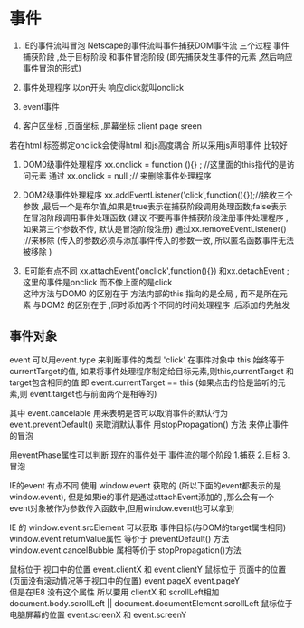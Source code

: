 # 事件

1. IE的事件流叫冒泡 Netscape的事件流叫事件捕获DOM事件流 三个过程 事件捕获阶段 ,处于目标阶段 和事件冒泡阶段 (即先捕获发生事件的元素 ,然后响应事件冒泡的形式)

2. 事件处理程序 以on开头 响应click就叫onclick

3. event事件

4. 客户区坐标 ,页面坐标 ,屏幕坐标 client page sreen

若在html 标签绑定onclick会使得html 和js高度耦合 所以采用js声明事件 比较好

1. DOM0级事件处理程序
xx.onclick = function (){} ; //这里面的this指代的是访问元素
通过 xx.onclick = null ;// 来删除事件处理程序

2. DOM2级事件处理程序
xx.addEventListener('click',function(){});//接收三个参数 ,最后一个是布尔值,如果是true表示在捕获阶段调用处理函数;false表示在冒泡阶段调用事件处理函数 (建议 不要再事件捕获阶段注册事件处理程序  ,如果第三个参数不传, 默认是冒泡阶段注册)
通过xx.removeEventListener() ;//来移除 (传入的参数必须与添加事件传入的参数一致, 所以匿名函数事件无法被移除  )

3. IE可能有点不同
xx.attachEvent('onclick',function(){}) 和xx.detachEvent ; 这里的事件是onclick 而不像上面的是click  
这种方法与DOM0 的区别在于  方法内部的this 指向的是全局 , 而不是所在元素
与DOM2 的区别在于  ,同时添加两个不同的时间处理程序 ,后添加的先触发

## 事件对象

event 可以用event.type 来判断事件的类型 'click'
在事件对象中 this 始终等于 currentTarget的值, 如果将事件处理程序制定给目标元素,则this,currentTarget 和target包含相同的值
即 event.currentTarget  == this  (如果点击的恰是监听的元素,则 event.target也与前面两个是相等的)

其中 event.cancelable 用来表明是否可以取消事件的默认行为 event.preventDefault() 来取消默认事件
用stopPropagation() 方法 来停止事件的冒泡

用eventPhase属性可以判断 现在的事件处于 事件流的哪个阶段  1.捕获  2.目标 3.冒泡

IE的event 有点不同
使用  window.event 获取的 (所以下面的event都表示的是window.event),
但是如果ie的事件是通过attachEvent添加的 ,那么会有一个event对象被作为参数传入函数中,但用window.event也可以拿到

IE 的 window.event.srcElement 可以获取 事件目标(与DOM的target属性相同)
window.event.returnValue属性 等价于 preventDefault() 方法
window.event.cancelBubble 属相等价于 stopPropagation()方法

鼠标位于 视口中的位置 event.clientX 和 event.clientY
鼠标位于 页面中的位置(页面没有滚动情况等于视口中的位置) event.pageX event.pageY  
      但是在IE8 没有这个属性 所以要用 clientX 和 scrollLeft相加 document.body.scrollLeft || document.documentElement.scrollLeft
鼠标位于 电脑屏幕的位置 event.screenX 和 event.screenY
